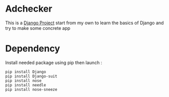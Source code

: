 Adchecker
=========

This is a [Django Project](https://www.djangoproject.com/) start from my own to
learn the basics of Django and try to make some concrete app

Dependency
==========

Install needed package using pip then launch :

```
pip install Django
pip install Django-suit
pip install nose
pip install needle
pip install nose-sneeze
```
